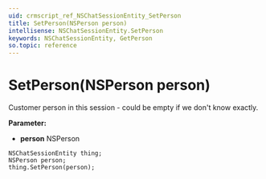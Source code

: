 ```yaml
---
uid: crmscript_ref_NSChatSessionEntity_SetPerson
title: SetPerson(NSPerson person)
intellisense: NSChatSessionEntity.SetPerson
keywords: NSChatSessionEntity, GetPerson
so.topic: reference
---
```


# SetPerson(NSPerson person)

Customer person in this session - could be empty if we don't know exactly.

**Parameter:** 
 - **person** NSPerson

```crmscript
NSChatSessionEntity thing;
NSPerson person;
thing.SetPerson(person);
```

